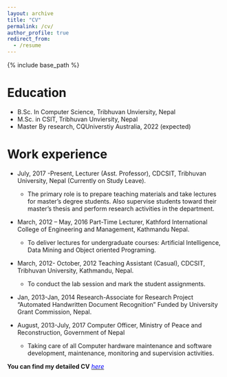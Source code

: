 ```yaml
---
layout: archive
title: "CV"
permalink: /cv/
author_profile: true
redirect_from:
  - /resume
---
```


{% include base_path %}

Education
======
* B.Sc. In Computer Science, Tribhuvan Unviersity, Nepal
* M.Sc. in CSIT, Tribhuvan Unviersity, Nepal
* Master By research, CQUniverstiy Australia, 2022 (expected)

Work experience
======
* July, 2017 -Present, Lecturer (Asst. Professor), CDCSIT, Tribhuvan University, Nepal (Currently on Study Leave).
  - The primary role is to prepare teaching materials and take lectures for master’s degree students. Also supervise students toward their master’s thesis and perform research activities in the department.
* March, 2012 – May, 2016	Part-Time Lecturer, Kathford International College of Engineering and Management, Kathmandu Nepal.
  - To deliver lectures for undergraduate courses: Artificial Intelligence, Data Mining and Object oriented Programing.

* March, 2012- October, 2012	Teaching Assistant (Casual), CDCSIT, Tribhuvan University, Kathmandu, Nepal.
  - To conduct the lab session and mark the student assignments.
* Jan, 2013-Jan, 2014 Research-Associate for Research Project “Automated Handwritten Document Recognition” Funded by University Grant Commission, Nepal.
* August, 2013-July, 2017	Computer Officer, Ministry of Peace and Reconstruction, Government of Nepal
  - Taking care of all Computer hardware maintenance and software development, maintenance, monitoring and supervision activities.

**You can find my detailed CV** [<span style="color:blue">*here*</span>](https://tejshahi.github.io/files/CV-Tej-2020.pdf)

